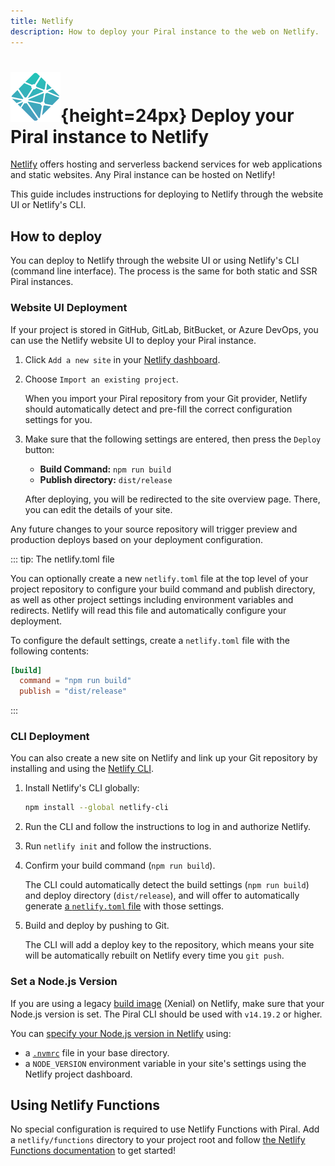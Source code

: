 ```yaml
---
title: Netlify
description: How to deploy your Piral instance to the web on Netlify.
---
```


# ![Netlify Logo](../logos/netlify.svg){height=24px} Deploy your Piral instance to Netlify

[Netlify](https://netlify.com) offers hosting and serverless backend services for web applications and static websites. Any Piral instance can be hosted on Netlify!

This guide includes instructions for deploying to Netlify through the website UI or Netlify's CLI.

## How to deploy

You can deploy to Netlify through the website UI or using Netlify's CLI (command line interface). The process is the same for both static and SSR Piral instances.

### Website UI Deployment

If your project is stored in GitHub, GitLab, BitBucket, or Azure DevOps, you can use the Netlify website UI to deploy your Piral instance.

1. Click `Add a new site` in your [Netlify dashboard](https://app.netlify.com/).
2. Choose `Import an existing project`.

    When you import your Piral repository from your Git provider, Netlify should automatically detect and pre-fill the correct configuration settings for you.

3. Make sure that the following settings are entered, then press the `Deploy` button:

    - **Build Command:** `npm run build`
    - **Publish directory:** `dist/release`

    After deploying, you will be redirected to the site overview page. There, you can edit the details of your site.

Any future changes to your source repository will trigger preview and production deploys based on your deployment configuration.

::: tip: The netlify.toml file

You can optionally create a new `netlify.toml` file at the top level of your project repository to configure your build command and publish directory, as well as other project settings including environment variables and redirects. Netlify will read this file and automatically configure your deployment.

To configure the default settings, create a `netlify.toml` file with the following contents:

```toml
[build]
  command = "npm run build"
  publish = "dist/release"
```
:::

### CLI Deployment

You can also create a new site on Netlify and link up your Git repository by installing and using the [Netlify CLI](https://cli.netlify.com/).

1. Install Netlify's CLI globally:

    ```sh
    npm install --global netlify-cli
    ```

2. Run the CLI and follow the instructions to log in and authorize Netlify.
3. Run `netlify init` and follow the instructions.
4. Confirm your build command (`npm run build`).

    The CLI could automatically detect the build settings (`npm run build`) and deploy directory (`dist/release`), and will offer to automatically generate [a `netlify.toml` file](#netlifytoml-file) with those settings.

5. Build and deploy by pushing to Git.

    The CLI will add a deploy key to the repository, which means your site will be automatically rebuilt on Netlify every time you `git push`.

### Set a Node.js Version

If you are using a legacy [build image](https://docs.netlify.com/configure-builds/get-started/#build-image-selection) (Xenial) on Netlify, make sure that your Node.js version is set. The Piral CLI should be used with `v14.19.2` or higher.

You can [specify your Node.js version in Netlify](https://docs.netlify.com/configure-builds/manage-dependencies/#node-js-and-javascript) using:
- a [`.nvmrc`](https://github.com/nvm-sh/nvm#nvmrc) file in your base directory.
- a `NODE_VERSION` environment variable in your site's settings using the Netlify project dashboard.

## Using Netlify Functions

No special configuration is required to use Netlify Functions with Piral. Add a `netlify/functions` directory to your project root and follow [the Netlify Functions documentation](https://docs.netlify.com/functions/overview/) to get started!
